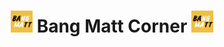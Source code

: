 <h1 align="center"><img src="./assets/bt.webp" width="35px">  Bang Matt Corner  <img src="./assets/bt.webp" width="35px"> </h1>

